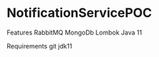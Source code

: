 # NotificationServicePOC

Features
   RabbitMQ
    MongoDb
    Lombok
    Java 11

Requirements
  git
  jdk11
